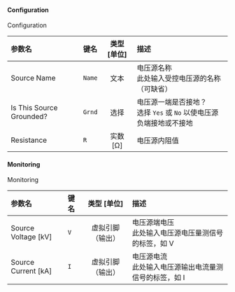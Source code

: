 <!--
DO NOT EDIT THIS FILE DIRECTLY.
This file is generated by tools/comp-docs.js.
All changes will be overwritten by regeneration.
-->

<slot class="model-parameters">

#### Configuration

Configuration

| 参数名 | 键名 | 类型 [单位] | 描述 |
|:------ |:---- |:-----------:|:---- |
| Source Name | `Name` | 文本 | 电压源名称 <br/> 此处输入受控电压源的名称（可缺省） |
| Is This Source Grounded? | `Grnd` | 选择 | 电压源一端是否接地？<br/> 选择 `Yes` 或 `No` 以使电压源负端接地或不接地 |
| Resistance | `R` | 实数 [Ω] | 电压源内阻值 |

#### Monitoring

Monitoring

| 参数名 | 键名 | 类型 [单位] | 描述 |
|:------ |:---- |:-----------:|:---- |
| Source Voltage \[kV\] | `V` | 虚拟引脚（输出） | 电压源端电压 <br/> 此处输入电压源电压量测信号的标签，如 V |
| Source Current \[kA\] | `I` | 虚拟引脚（输出） | 电压源电流<br/> 此处输入电压源输出电流量测信号的标签，如 I |


</slot>

